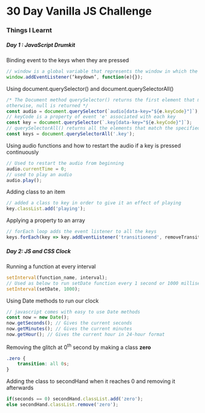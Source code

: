 # 30 Day Vanilla JS Challenge

### Things I Learnt 

##### Day 1 : JavaScript Drumkit

Binding event to the keys when they are pressed
```javascript
// window is a global variable that represents the window in which the code is running
window.addEventListener(‘keydown’, function(e){});
```

Using document.querySelector() and document.querySelectorAll()
```javascript
/* The Document method querySelector() returns the first element that matches the specified selector.
otherwise, null is returned */
const audio = document.querySelector(`audio[data-key="${e.keyCode}"]`);
// keyCode is a property of event 'e' associated with each key
const key = document.querySelector(`.key[data-key="${e.keyCode}"]`);
// querySelectorAll() returns all the elements that match the specified selector
const keys = document.querySelectorAll('.key');
```

Using audio functions and how to restart the audio if a key is pressed continuously
```javascript
// Used to restart the audio from beginning
audio.currentTime = 0;
// used to play an audio
audio.play();
```

Adding class to an item
```javascript
// added a class to key in order to give it an effect of playing
key.classList.add('playing');
```

Applying a property to an array
```javascript
// forEach loop adds the event listener to all the keys
keys.forEach(key => key.addEventListener('transitionend', removeTransition));
```

##### Day 2: JS and CSS Clock

Running a function at every interval
```javascript
setInterval(function_name, interval);
// Used as below to run setDate function every 1 second or 1000 milliseconds
setInterval(setDate, 1000);
```

Using Date methods to run our clock
```javascript
// javascript comes with easy to use Date methods
const now = new Date();
now.getSeconds(); // Gives the current seconds
now.getMinutes(); // Gives the current minutes
now.getHour(); // Gives the current hour in 24-hour format
```

Removing the glitch at 0<sup>th</sup> second by making a class **zero**
```css
.zero {
    transition: all 0s;
}
```

Adding the class to secondHand when it reaches 0 and removing it afterwards
```javascript
if(seconds == 0) secondHand.classList.add('zero');
else secondHand.classList.remove('zero');
```